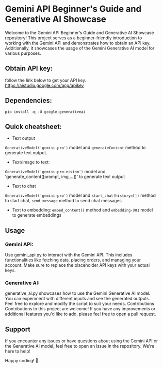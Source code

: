 # Gemini API Beginner's Guide and Generative AI Showcase

Welcome to the Gemini API Beginner's Guide and Generative AI Showcase repository! This project serves as a beginner-friendly introduction to working with the Gemini API and demonstrates how to obtain an API key. Additionally, it showcases the usage of the Gemini Generative AI model for various purposes.

## Obtain API key:
follow the link below to get your API key.
https://aistudio.google.com/app/apikey

## Dependencies:
`pip install -q -U google-generativeai`

## Quick cheatsheet:
 - Text output

`GenerativeModel('gemini-pro')` model and `generateContent` method to generate text output.

 - Text/image to text:
 
`GenerativeModel('gemini-pro-vision')` model and 'generate_content([prompt, img,…])' to generate text output

 - Text to chat

`GenerativeModel('gemini-pro')` model and `start_chat(history=[])` method to start chat, `send_message` method to send chat messages

 - Text to embedding:
`embed_content()` method and `embedding-001` model to generate embeddings

## Usage
### Gemini API:

Use gemini_api.py to interact with the Gemini API. This includes functionalities like fetching data, placing orders, and managing your account.
Make sure to replace the placeholder API keys with your actual keys.
### Generative AI:

generative_ai.py showcases how to use the Gemini Generative AI model. You can experiment with different inputs and see the generated outputs.
Feel free to explore and modify the script to suit your needs.
Contributions
Contributions to this project are welcome! If you have any improvements or additional features you'd like to add, please feel free to open a pull request.

## Support
If you encounter any issues or have questions about using the Gemini API or the Generative AI model, feel free to open an issue in the repository. We're here to help!

Happy coding! 🚀


